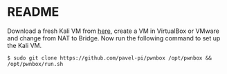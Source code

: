 # README

Download a fresh Kali VM from [here](https://www.kali.org/get-kali/#kali-virtual-machines), create a VM in VirtualBox or VMware and change from NAT to Bridge. Now run the following command to set up the Kali VM.

```
$ sudo git clone https://github.com/pavel-pi/pwnbox /opt/pwnbox && /opt/pwnbox/run.sh
```
